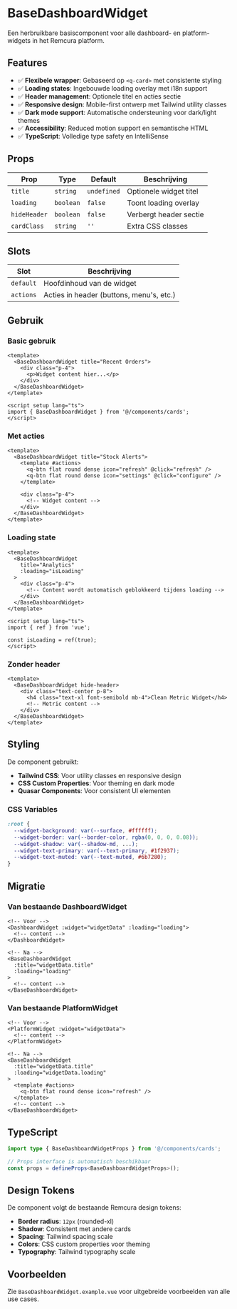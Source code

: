 # BaseDashboardWidget

Een herbruikbare basiscomponent voor alle dashboard- en platform-widgets in het Remcura platform.

## Features

- ✅ **Flexibele wrapper**: Gebaseerd op `<q-card>` met consistente styling
- ✅ **Loading states**: Ingebouwde loading overlay met i18n support
- ✅ **Header management**: Optionele titel en acties sectie
- ✅ **Responsive design**: Mobile-first ontwerp met Tailwind utility classes
- ✅ **Dark mode support**: Automatische ondersteuning voor dark/light themes
- ✅ **Accessibility**: Reduced motion support en semantische HTML
- ✅ **TypeScript**: Volledige type safety en IntelliSense

## Props

| Prop | Type | Default | Beschrijving |
|------|------|---------|--------------|
| `title` | `string` | `undefined` | Optionele widget titel |
| `loading` | `boolean` | `false` | Toont loading overlay |
| `hideHeader` | `boolean` | `false` | Verbergt header sectie |
| `cardClass` | `string` | `''` | Extra CSS classes |

## Slots

| Slot | Beschrijving |
|------|--------------|
| `default` | Hoofdinhoud van de widget |
| `actions` | Acties in header (buttons, menu's, etc.) |

## Gebruik

### Basic gebruik
```vue
<template>
  <BaseDashboardWidget title="Recent Orders">
    <div class="p-4">
      <p>Widget content hier...</p>
    </div>
  </BaseDashboardWidget>
</template>

<script setup lang="ts">
import { BaseDashboardWidget } from '@/components/cards';
</script>
```

### Met acties
```vue
<template>
  <BaseDashboardWidget title="Stock Alerts">
    <template #actions>
      <q-btn flat round dense icon="refresh" @click="refresh" />
      <q-btn flat round dense icon="settings" @click="configure" />
    </template>
    
    <div class="p-4">
      <!-- Widget content -->
    </div>
  </BaseDashboardWidget>
</template>
```

### Loading state
```vue
<template>
  <BaseDashboardWidget 
    title="Analytics" 
    :loading="isLoading"
  >
    <div class="p-4">
      <!-- Content wordt automatisch geblokkeerd tijdens loading -->
    </div>
  </BaseDashboardWidget>
</template>

<script setup lang="ts">
import { ref } from 'vue';

const isLoading = ref(true);
</script>
```

### Zonder header
```vue
<template>
  <BaseDashboardWidget hide-header>
    <div class="text-center p-8">
      <h4 class="text-xl font-semibold mb-4">Clean Metric Widget</h4>
      <!-- Metric content -->
    </div>
  </BaseDashboardWidget>
</template>
```

## Styling

De component gebruikt:
- **Tailwind CSS**: Voor utility classes en responsive design
- **CSS Custom Properties**: Voor theming en dark mode
- **Quasar Components**: Voor consistent UI elementen

### CSS Variables
```css
:root {
  --widget-background: var(--surface, #ffffff);
  --widget-border: var(--border-color, rgba(0, 0, 0, 0.08));
  --widget-shadow: var(--shadow-md, ...);
  --widget-text-primary: var(--text-primary, #1f2937);
  --widget-text-muted: var(--text-muted, #6b7280);
}
```

## Migratie

### Van bestaande DashboardWidget
```vue
<!-- Voor -->
<DashboardWidget :widget="widgetData" :loading="loading">
  <!-- content -->
</DashboardWidget>

<!-- Na -->
<BaseDashboardWidget 
  :title="widgetData.title" 
  :loading="loading"
>
  <!-- content -->
</BaseDashboardWidget>
```

### Van bestaande PlatformWidget
```vue
<!-- Voor -->
<PlatformWidget :widget="widgetData">
  <!-- content -->
</PlatformWidget>

<!-- Na -->
<BaseDashboardWidget 
  :title="widgetData.title"
  :loading="widgetData.loading"
>
  <template #actions>
    <q-btn flat round dense icon="refresh" />
  </template>
  <!-- content -->
</BaseDashboardWidget>
```

## TypeScript

```typescript
import type { BaseDashboardWidgetProps } from '@/components/cards';

// Props interface is automatisch beschikbaar
const props = defineProps<BaseDashboardWidgetProps>();
```

## Design Tokens

De component volgt de bestaande Remcura design tokens:
- **Border radius**: `12px` (rounded-xl)
- **Shadow**: Consistent met andere cards
- **Spacing**: Tailwind spacing scale
- **Colors**: CSS custom properties voor theming
- **Typography**: Tailwind typography scale

## Voorbeelden

Zie `BaseDashboardWidget.example.vue` voor uitgebreide voorbeelden van alle use cases.
